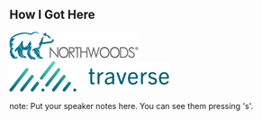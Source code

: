 ##  How I Got Here

<img src="images/logo-northwoods.png" style="border:none;box-shadow:none;" />

<img src="images/traverse-logo.png" style="border:none;box-shadow:none;" />

note:
    Put your speaker notes here.
    You can see them pressing 's'.
